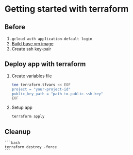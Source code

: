 # Getting started with terraform

## Before
1. `gcloud auth application-default login`
1. [Build base vm image](../hw05)
1. Create ssh key-pair

## Deploy app with terraform
1. Create variables file
    ```bash
    tee terraform.tfvars << EOF
    project = "your-project-id"
    public_key_path = "path-to-public-ssh-key"
    EOF
    ```
1. Setup app
    ```bash
    terraform apply
    ```

## Cleanup
    ```bash
    terraform destroy -force
    ```
